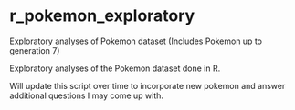 # r_pokemon_exploratory
Exploratory analyses of Pokemon dataset (Includes Pokemon up to generation 7)

Exploratory analyses of the Pokemon dataset done in R. 

Will update this script over time to incorporate new pokemon and answer additional questions I may come up with. 
